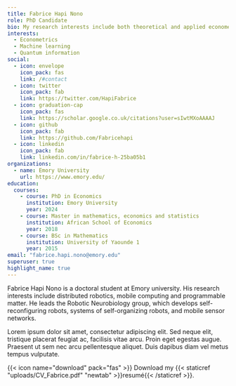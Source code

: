 ```yaml
---
title: Fabrice Hapi Nono
role: PhD Candidate
bio: My research interests include both theoretical and applied econometrics, machine learning and quantum information. I have a preference for development economics, economic history, political and institutional economics.
interests:
  - Econometrics
  - Machine learning
  - Quantum information
social:
  - icon: envelope
    icon_pack: fas
    link: /#contact
  - icon: twitter
    icon_pack: fab
    link: https://twitter.com/HapiFabrice
  - icon: graduation-cap
    icon_pack: fas
    link: https://scholar.google.co.uk/citations?user=sIwtMXoAAAAJ
  - icon: github
    icon_pack: fab
    link: https://github.com/Fabricehapi
  - icon: linkedin
    icon_pack: fab
    link: linkedin.com/in/fabrice-h-25ba05b1
organizations:
  - name: Emory University
    url: https://www.emory.edu/
education:
  courses:
    - course: PhD in Economics
      institution: Emory University
      year: 2024
    - course: Master in mathematics, economics and statistics
      institution: African School of Economics
      year: 2018
    - course: BSc in Mathematics
      institution: University of Yaounde 1
      year: 2015
email: "fabrice.hapi.nono@emory.edu"
superuser: true
highlight_name: true
---
```


Fabrice Hapi Nono is a doctoral student at Emory university. His research interests include distributed robotics, mobile computing and programmable matter. He leads the Robotic Neurobiology group, which develops self-reconfiguring robots, systems of self-organizing robots, and mobile sensor networks.

Lorem ipsum dolor sit amet, consectetur adipiscing elit. Sed neque elit, tristique placerat feugiat ac, facilisis vitae arcu. Proin eget egestas augue. Praesent ut sem nec arcu pellentesque aliquet. Duis dapibus diam vel metus tempus vulputate.

{{< icon name="download" pack="fas" >}} Download my {{< staticref "uploads/CV_Fabrice.pdf" "newtab" >}}resumé{{< /staticref >}}.
